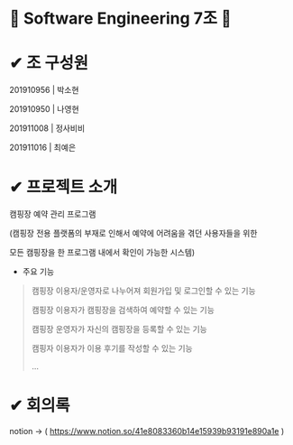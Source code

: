 # 🐥 Software Engineering 7조 🐥



# ✔ 조 구성원

 201910956 | 박소현
 
 201910950 | 나영현
 
 201911008 | 정사비비
 
 201911016 | 최예은

# ✔ 프로젝트 소개

 캠핑장 예약 관리 프로그램
 
(캠핑장 전용 플랫폼의 부재로 인해서 예약에 어려움을 겪던 사용자들을 위한

모든 캠핑장을 한 프로그램 내에서 확인이 가능한 시스템)
 
* 주요 기능

 > 캠핑장 이용자/운영자로 나누어져 회원가입 및 로그인할 수 있는 기능
 > 
 > 캠핑장 이용자가 캠핑장을 검색하여 예약할 수 있는 기능
 > 
 > 캠핑장 운영자가 자신의 캠핑장을 등록할 수 있는 기능
 > 
 > 캠핑자 이용자가 이용 후기를 작성할 수 있는 기능
 > 
 > ...

 
 # ✔ 회의록
notion -> ( https://www.notion.so/41e8083360b14e15939b93191e890a1e )

